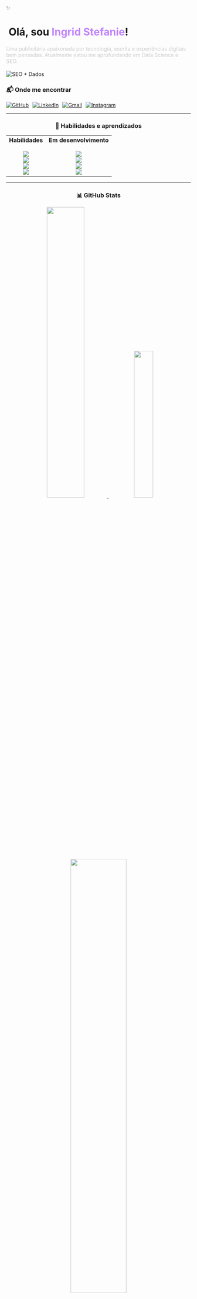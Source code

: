 <div align="left" style="width: 100%">
  <p>✨</p>
  <h1 align="left">&nbsp;Olá, sou <span style="color:#C084FC">Ingrid Stefanie</span>!</h1>
</div>

<h4 align="left" style="font-weight: 400; color: #cccccc;">
  Uma publicitária apaixonada por tecnologia, escrita e experiências digitais bem pensadas. Atualmente estou me aprofundando em Data Science e SEO.
</h4>
<img src="https://img.shields.io/badge/SEO+%2B+Dados-000000?style=flat-square&logo=google-analytics&logoColor=white" alt="SEO + Dados" />

<h3>📬 Onde me encontrar</h3>

<div align="left" style="display: flex; flex-wrap: wrap; gap: 10px;">
  <a href="https://github.com/ingridstefanie">
    <img src="https://img.shields.io/badge/GitHub-24292e?style=for-the-badge&logo=github&logoColor=white" alt="GitHub" />
  </a>
  <a href="https://www.linkedin.com/in/ingrid-stefanie/">
    <img src="https://img.shields.io/badge/LinkedIn-8364E8?style=for-the-badge&logo=linkedin&logoColor=white" alt="LinkedIn" />
  </a>
  <a href="mailto:ingridstefanie54@gmail.com">
    <img src="https://img.shields.io/badge/Gmail-6E6E6E?style=for-the-badge&logo=gmail&logoColor=white" alt="Gmail" />
  </a>
  <a href="https://www.instagram.com/ingridstefanie1/">
    <img src="https://img.shields.io/badge/Instagram-5B2C6F?style=for-the-badge&logo=instagram&logoColor=white" alt="Instagram" />
  </a>
</div>

---

<h3 align="center">🚀 Habilidades e aprendizados</h3>

<div align="center">
  <table>
    <tr>
      <td align="center" valign="top">
        <strong>Habilidades</strong><br><br>
        <img src="https://img.shields.io/badge/Markdown-000?style=for-the-badge&logo=markdown" /><br>
        <img src="https://img.shields.io/badge/HTML5-E34F26?style=for-the-badge&logo=html5&logoColor=white" /><br>
        <img src="https://img.shields.io/badge/VSCode-007ACC?style=for-the-badge&logo=visual-studio-code&logoColor=white" /><br>
        <img src="https://img.shields.io/badge/Git-884EA0?style=for-the-badge&logo=git&logoColor=white" />
      </td>
      <td align="center" valign="top">
        <strong>Em desenvolvimento</strong><br><br>
        <img src="https://img.shields.io/badge/JavaScript-F7DF1E?style=for-the-badge&logo=javascript&logoColor=black" /><br>
        <img src="https://img.shields.io/badge/CSS3-1572B6?style=for-the-badge&logo=css3&logoColor=white" /><br>
        <img src="https://img.shields.io/badge/Python-3670A0?style=for-the-badge&logo=python&logoColor=ffdd54" /><br>
        <img src="https://img.shields.io/badge/MySQL-1C2833?style=for-the-badge&logo=mysql&logoColor=white" />
      </td>
    </tr>
  </table>
</div>

---

<h3 align="center">📊 GitHub Stats</h3>

<div align="center">
  <a href="https://github.com/ingridstefanie">
    <img width="45%" src="https://github-readme-stats.vercel.app/api?username=ingridstefanie&show_icons=true&hide_border=true&title_color=C084FC&icon_color=C084FC&text_color=CCCCCC&bg_color=00000000" />
    <img width="32%" src="https://github-readme-stats.vercel.app/api/top-langs/?username=ingridstefanie&layout=compact&hide_border=true&title_color=C084FC&text_color=CCCCCC&bg_color=00000000" style="margin-left: 15px;" />
  </a>
  <br><br>
<a href="https://github.com/ingridstefanie">
  <img width="55%" src="https://github-readme-streak-stats.herokuapp.com?user=ingridstefanie&hide_border=true&background=00000000&ring=C084FC&fire=C084FC&currStreakLabel=C084FC&currStreakNum=C084FC&sideNums=CCCCCC&sideLabels=CCCCCC&dates=CCCCCC" />
</a>
</div>
